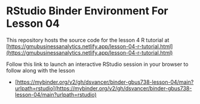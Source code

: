 # RStudio Binder Environment For Lesson 04

This repository hosts the source code for the lesson 4 R tutorial at [https://gmubusinessanalytics.netlify.app/lesson-04-r-tutorial.html](https://gmubusinessanalytics.netlify.app/lesson-04-r-tutorial.html)

Follow this link to launch an interactive RStudio session in your browser to follow along with the lesson
- [https://mybinder.org/v2/gh/dsvancer/binder-gbus738-lesson-04/main?urlpath=rstudio](https://mybinder.org/v2/gh/dsvancer/binder-gbus738-lesson-04/main?urlpath=rstudio)
